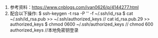 1. 参考资料：https://www.cnblogs.com/ivan0626/p/4144277.html
2. 配合以下操作:
$ ssh-keygen -t rsa -P '' -f ~/.ssh/id_rsa
$ cat ~/.ssh/id_rsa.pub >> ~/.ssh/authorized_keys // cat id_rsa.pub.29 >> authorized_keys
$ chmod 0600 ~/.ssh/authorized_keys // chmod 600 authorized_keys  //本地免密钥登录